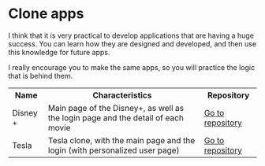 # Clone apps
I think that it is very practical to develop applications that are having a huge success. You can learn how they are designed and developed, and then use this knowledge for future apps.

I really encourage you to make the same apps, so you will practice the logic that is behind them.

<table>
  <tr>
    <th>Name</th>
    <th>Characteristics</th>
    <th>Repository</th>
  </tr>
  <tr>
    <td>Disney +</td>
    <td>Main page of the Disney+, as well as the login page and the detail of each movie</td>
    <td><a href="https://github.com/Nil-Andreu/tesla-clone">Go to repository</a></td>
  </tr>
  <tr>
    <td>Tesla</td>
    <td>Tesla clone, with the main page and the login (with personalized user page)</td>
    <td><a href="https://github.com/Nil-Andreu/disney-clone">Go to repository</a></td>
  </tr>
</table>
